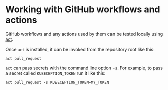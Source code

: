 # Working with GitHub workflows and actions

GitHub workflows and any actions used by them can be tested locally using [act](https://github.com/nektos/act).

Once `act` is installed, it can be invoked from the repository root like this:

```shell
act pull_request
```

`act` can pass secrets with the command line option `-s`. For example, to pass a secret called `KUBECEPTION_TOKEN` run it like this:

```shell
act pull_request -s KUBECEPTION_TOKEN=MY_TOKEN
```
